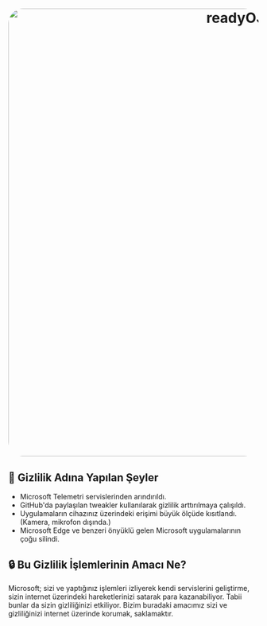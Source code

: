 <h1 align="center">
  <img src="https://raw.githubusercontent.com/spydea0/readyOS/main/Foto%C4%9Fraflar/privacy.png" alt="readyOS" width="900" style="border-radius: 30px"></a>
</h1>

## 👀 **Gizlilik Adına Yapılan Şeyler**

- Microsoft Telemetri servislerinden arındırıldı.
- GitHub'da paylaşılan tweakler kullanılarak gizlilik arttırılmaya çalışıldı.
- Uygulamaların cihazınız üzerindeki erişimi büyük ölçüde kısıtlandı. (Kamera, mikrofon dışında.)
- Microsoft Edge ve benzeri önyüklü gelen Microsoft uygulamalarının çoğu silindi.

## 🔒 **Bu Gizlilik İşlemlerinin Amacı Ne?**

Microsoft; sizi ve yaptığınız işlemleri izliyerek kendi servislerini geliştirme, sizin internet üzerindeki hareketlerinizi satarak para kazanabiliyor. Tabii bunlar da sizin gizliliğinizi etkiliyor. Bizim buradaki amacımız sizi ve gizliliğinizi internet üzerinde korumak, saklamaktır.
